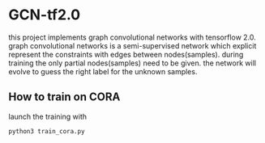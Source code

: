 # GCN-tf2.0
this project implements graph convolutional networks with tensorflow 2.0. graph convolutional networks is a semi-supervised network which explicit represent the constraints with edges between nodes(samples). during training the only partial nodes(samples) need to be given. the network will evolve to guess the right label for the unknown samples.

## How to train on CORA
launch the training with

```python
python3 train_cora.py
```


